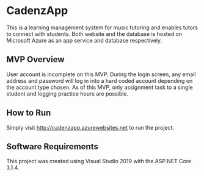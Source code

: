 # CadenzApp

This is a learning management system for music tutoring and enables tutors to connect with students. 
Both website and the database is hosted on Microsoft Azure as an app service and database respectively.

## MVP Overview

User account is incomplete on this MVP. During the login screen, any email address and password will log in into a hard coded account depending on the account type chosen.
As of this MVP, only assignment task to a single student and logging practice hours are possible.

## How to Run

Simply visit http://cadenzapp.azurewebsites.net to run the project.

## Software Requirements

This project was created using Visual Studio 2019 with the ASP.NET Core 3.1.4.
